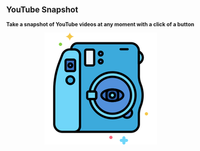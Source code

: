 ## YouTube Snapshot

**Take a snapshot of YouTube videos at any moment with a click of a button**

<p align="center">
    <img src="./public/logo300.png" alt="YouTube Snapshot Logo" title="YouTube Snapshot" />
</p>
